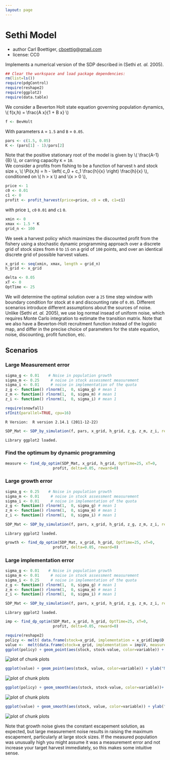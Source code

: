 ```yaml
---
layout: page
---
```







# Sethi Model
 * author Carl Boettiger, <cboettig@gmail.com>
 * license: CC0

Implements a numerical version of the SDP described in (Sethi _et. al._ 2005).




```r
## Clear the workspace and load package dependencies: 
rm(list=ls())   
require(pdgControl)
require(reshape2)
require(ggplot2)
require(data.table)
```




We consider a Beverton Holt state equation governing population dynamics, \\( f(x,h) = \frac{A x}{1 + B x} \\)




```r
f <- BevHolt
```




With parameters `A` = `1.5` and `B` = `0.05`.



```r
pars <- c(1.5, 0.05)
K <- (pars[1] - 1)/pars[2]
```




Note that the positive stationary root of the model is given by \\( \frac{A-1}{B} \\), or carring capacity `K` = `10`.  
We consider a profits from fishing to be a function of harvest `h` and stock size `x`,  \\( \Pi(x,h) = h - \left( c_0  + c_1 \frac{h}{x} \right) \frac{h}{x} \\), conditioned on \\( h > x \\) and \\(x > 0 \\),



```r
price <- 1
c0 <- 0.01
c1 <- 0
profit <- profit_harvest(price=price, c0 = c0, c1=c1) 
```




with price `1`, `c0` `0.01` and `c1` `0`. 




```r
xmin <- 0
xmax <- 1.5 * K
grid_n <- 100
```




We seek a harvest policy which maximizes the discounted profit from the fishery using a stochastic dynamic programming approach over a discrete grid of stock sizes from `0` to `15` on a grid of `100` points, and over an identical discrete grid of possible harvest values.  




```r
x_grid <- seq(xmin, xmax, length = grid_n)  
h_grid <- x_grid  
```







```r
delta <- 0.05
xT <- 0
OptTime <- 25
```




We will determine the optimal solution over a `25` time step window with boundary condition for stock at `0` and discounting rate of `0.05`.  Different scenarios introduce different assumptions about the sources of noise.  Unlike (Sethi _et. al._ 2005), we use log normal insead of uniform noise, which requires Monte Carlo integration to estimate the transition matrix.  Note that we also have a Beverton-Holt recruitment function instead of the logistic map, and differ in the precise choice of parameters for the state equation, noise, discounting, profit function, etc.  




## Scenarios

### Large Measurement error



```r
sigma_g <- 0.01    # Noise in population growth
sigma_m <- 0.25     # noise in stock assessment measurement
sigma_i <- 0.01     # noise in implementation of the quota
z_g <- function() rlnorm(1,  0, sigma_g) # mean 1
z_m <- function() rlnorm(1,  0, sigma_m) # mean 1
z_i <- function() rlnorm(1,  0, sigma_i) # mean 1
```






```r
require(snowfall) 
sfInit(parallel=TRUE, cpu=16)
```

```
R Version:  R version 2.14.1 (2011-12-22) 

```






```r
SDP_Mat <- SDP_by_simulation(f, pars, x_grid, h_grid, z_g, z_m, z_i, reps=19999)
```

```
Library ggplot2 loaded.
```





### Find the optimum by dynamic programming



```r
measure <- find_dp_optim(SDP_Mat, x_grid, h_grid, OptTime=25, xT=0, 
                     profit, delta=0.05, reward=0)
```




### Large growth error



```r
sigma_g <- 0.25    # Noise in population growth
sigma_m <- 0.01     # noise in stock assessment measurement
sigma_i <- 0.01     # noise in implementation of the quota
z_g <- function() rlnorm(1,  0, sigma_g) # mean 1
z_m <- function() rlnorm(1,  0, sigma_m) # mean 1
z_i <- function() rlnorm(1,  0, sigma_i) # mean 1
```






```r
SDP_Mat <- SDP_by_simulation(f, pars, x_grid, h_grid, z_g, z_m, z_i, reps=19999)
```

```
Library ggplot2 loaded.
```

```r
growth <- find_dp_optim(SDP_Mat, x_grid, h_grid, OptTime=25, xT=0, 
                     profit, delta=0.05, reward=0)
```




### Large implementation error



```r
sigma_g <- 0.01    # Noise in population growth
sigma_m <- 0.01     # noise in stock assessment measurement
sigma_i <- 0.25     # noise in implementation of the quota
z_g <- function() rlnorm(1,  0, sigma_g) # mean 1
z_m <- function() rlnorm(1,  0, sigma_m) # mean 1
z_i <- function() rlnorm(1,  0, sigma_i) # mean 1
```






```r
SDP_Mat <- SDP_by_simulation(f, pars, x_grid, h_grid, z_g, z_m, z_i, reps=19999)
```

```
Library ggplot2 loaded.
```

```r
imp <- find_dp_optim(SDP_Mat, x_grid, h_grid, OptTime=25, xT=0, 
                     profit, delta=0.05, reward=0)
```







```r
require(reshape2)
policy <- melt( data.frame(stock=x_grid, implementation = x_grid[imp$D[,1]], measurement = x_grid[measure$D[,1]], growth = x_grid[growth$D[,1]]), id="stock")
value <-  melt(data.frame(stock=x_grid, implementation = imp$V, measurement = measure$V, growth = growth$V), id="stock")
ggplot(policy) + geom_point(aes(stock, stock-value, color=variable)) + ylab("escapement") 
```

![plot of chunk plots](http://farm9.staticflickr.com/8151/7372557232_fe14154278_o.png) 

```r
ggplot(value) + geom_point(aes(stock, value, color=variable)) + ylab("Net Present Value")
```

![plot of chunk plots](http://farm8.staticflickr.com/7239/7187327439_cf08db1492_o.png) 

```r
ggplot(policy) + geom_smooth(aes(stock, stock-value, color=variable))+ ylab("escapement") 
```

![plot of chunk plots](http://farm8.staticflickr.com/7089/7372557594_d689df38d1_o.png) 

```r
ggplot(value) + geom_smooth(aes(stock, value, color=variable)) + ylab("Net Present Value")
```

![plot of chunk plots](http://farm9.staticflickr.com/8014/7187327805_62635271fa_o.png) 


Note that growth noise gives the constant escapement solution, as expected, but large measurement noise results in raising the maximum escapement, particularly at large stock sizes.  If the measured population was unusually high you might assume it was a measurement error and not increase your target harvest immediately, so this makes some intuitive sense.   

